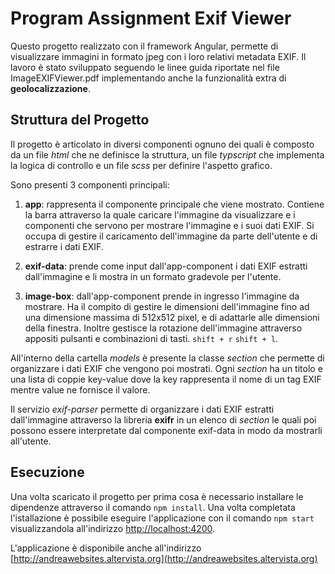 # Program Assignment Exif Viewer

Questo progetto realizzato con il framework Angular, permette di visualizzare immagini 
in formato jpeg con i loro relativi metadata EXIF. Il lavoro è stato sviluppato seguendo
le linee guida riportate nel file ImageEXIFViewer.pdf implementando anche la funzionalità extra
di **geolocalizzazione**.

## Struttura del Progetto
Il progetto è articolato in diversi componenti ognuno dei quali è composto da un file _html_
che ne definisce la struttura, un file _typscript_ che implementa la logica
di controllo e un file _scss_ per definire l'aspetto grafico.

Sono presenti 3 componenti principali:

1. **app**: rappresenta il componente principale che viene mostrato. Contiene la barra 
   attraverso la quale caricare l'immagine da visualizzare e i componenti che servono per
   mostrare l'immagine e i suoi dati EXIF. Si occupa di gestire il caricamento dell'immagine
   da parte dell'utente e di estrarre i dati EXIF.
   
2. **exif-data**: prende come input dall'app-component i dati EXIF estratti dall'immagine 
   e li mostra in un formato gradevole per l'utente.
   
3. **image-box**: dall'app-component prende in ingresso l'immagine da mostrare. Ha il 
   compito di gestire le dimensioni dell'immagine fino ad una dimensione massima di 512x512
   pixel, e di adattarle alle dimensioni della finestra. Inoltre gestisce
   la rotazione dell'immagine attraverso appositi pulsanti e combinazioni di tasti.
   `shift + r`  `shift + l`.
   
All'interno della cartella _models_ è presente la classe _section_ che permette di organizzare
i dati EXIF che vengono poi mostrati. Ogni _section_ ha un titolo 
e una lista di coppie key-value dove la key rappresenta il nome di un tag EXIF 
mentre value ne fornisce il valore.

Il servizio _exif-parser_ permette di organizzare i dati EXIF estratti dall'immagine attraverso
la libreria **exifr** in un elenco di _section_ le quali poi possono essere interpretate dal
componente exif-data in modo da mostrarli all'utente.

## Esecuzione
Una volta scaricato il progetto per prima cosa è necessario installare le dipendenze
attraverso il comando `npm install`. Una volta completata l'istallazione è possibile 
eseguire l'applicazione con il comando `npm start` visualizzandola all'indirizzo
[ http://localhost:4200](http://localhost:4200).

L'applicazione è disponibile anche all'indirizzo
[http://andreawebsites.altervista.org](http://andreawebsites.altervista.org)
